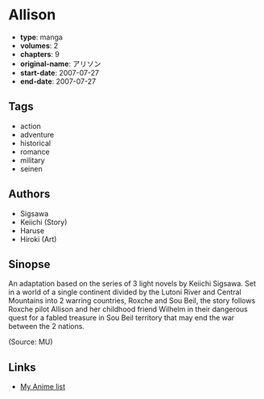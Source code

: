 # Allison

-   **type**: manga
-   **volumes**: 2
-   **chapters**: 9
-   **original-name**: アリソン
-   **start-date**: 2007-07-27
-   **end-date**: 2007-07-27

## Tags

-   action
-   adventure
-   historical
-   romance
-   military
-   seinen

## Authors

-   Sigsawa
-   Keiichi (Story)
-   Haruse
-   Hiroki (Art)

## Sinopse

An adaptation based on the series of 3 light novels by Keiichi Sigsawa. Set in a world of a single continent divided by the Lutoni River and Central Mountains into 2 warring countries, Roxche and Sou Beil, the story follows Roxche pilot Allison and her childhood friend Wilhelm in their dangerous quest for a fabled treasure in Sou Beil territory that may end the war between the 2 nations.

(Source: MU)

## Links

-   [My Anime list](https://myanimelist.net/manga/10967/Allison)
